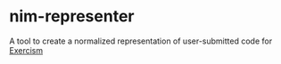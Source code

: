 # nim-representer
A tool to create a normalized representation of user-submitted code for [Exercism](https://exercism.org)
